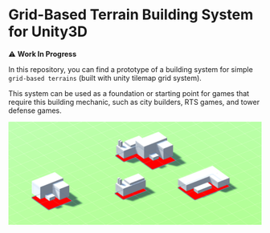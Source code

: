 # **Grid-Based Terrain Building System for Unity3D**

⚠️ **Work In Progress**

In this repository, you can find a prototype of a building system for simple `grid-based terrains` (built with unity tilemap grid system).

This system can be used as a foundation or starting point for games that require this building mechanic, such as city builders, RTS games, and tower defense games.

![Image](Readme%20Images/image.png)
